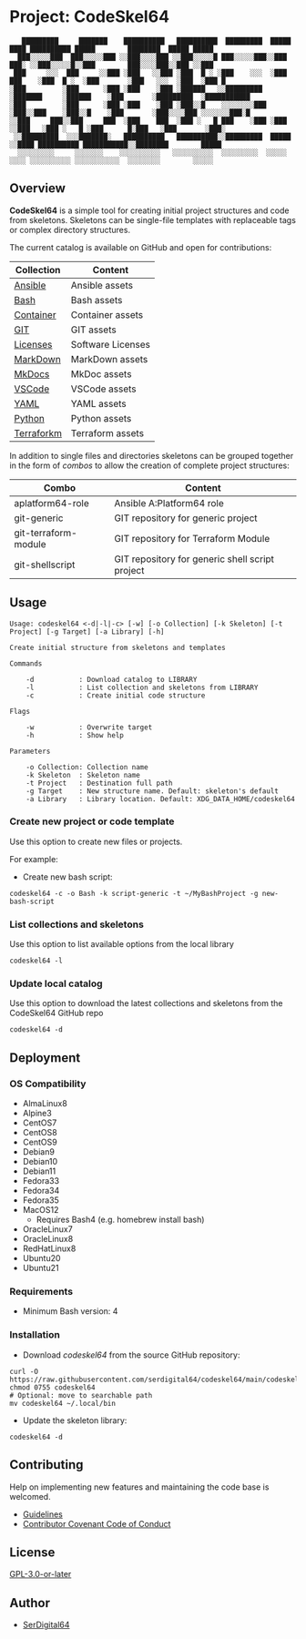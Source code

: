 # Project: CodeSkel64

```text
   █████████     ███████    ██████████   ██████████  █████████  █████   ████ ██████████ █████        ████████  █████ █████
  ███░░░░░███  ███░░░░░███ ░░███░░░░███ ░░███░░░░░█ ███░░░░░███░░███   ███░ ░░███░░░░░█░░███        ███░░░░███░░███ ░░███
 ███     ░░░  ███     ░░███ ░███   ░░███ ░███  █ ░ ░███    ░░░  ░███  ███    ░███  █ ░  ░███       ░███   ░░░  ░███  ░███ █
░███         ░███      ░███ ░███    ░███ ░██████   ░░█████████  ░███████     ░██████    ░███       ░█████████  ░███████████
░███         ░███      ░███ ░███    ░███ ░███░░█    ░░░░░░░░███ ░███░░███    ░███░░█    ░███       ░███░░░░███ ░░░░░░░███░█
░░███     ███░░███     ███  ░███    ███  ░███ ░   █ ███    ░███ ░███ ░░███   ░███ ░   █ ░███      █░███   ░███       ░███░
 ░░█████████  ░░░███████░   ██████████   ██████████░░█████████  █████ ░░████ ██████████ ███████████░░████████        █████
  ░░░░░░░░░     ░░░░░░░    ░░░░░░░░░░   ░░░░░░░░░░  ░░░░░░░░░  ░░░░░   ░░░░ ░░░░░░░░░░ ░░░░░░░░░░░  ░░░░░░░░        ░░░░░
```

## Overview

**CodeSkel64** is a simple tool for creating initial project structures and code from skeletons.
Skeletons can be single-file templates with replaceable tags or complex directory structures.

The current catalog is available on GitHub and open for contributions:

| Collection                          | Content           |
| ----------------------------------- | ----------------- |
| [Ansible](src/catalog/Ansible)      | Ansible assets    |
| [Bash](src/catalog/Bash)            | Bash assets       |
| [Container](src/catalog/Container)  | Container assets  |
| [GIT](src/catalog/GIT)              | GIT assets        |
| [Licenses](src/catalog/Licenses)    | Software Licenses |
| [MarkDown](src/catalog/MarkDown)    | MarkDown assets   |
| [MkDocs](src/catalog/MkDocs)        | MkDoc assets      |
| [VSCode](src/catalog/VSCode)        | VSCode assets     |
| [YAML](src/catalog/YAML)            | YAML assets       |
| [Python](src/catalog/Python)        | Python assets     |
| [Terraforkm](src/catalog/Terraform) | Terraform assets  |

In addition to single files and directories skeletons can be grouped together in the form of _combos_ to allow the creation of complete project structures:

| Combo                | Content                                         |
| -------------------- | ----------------------------------------------- |
| aplatform64-role     | Ansible A:Platform64 role                       |
| git-generic          | GIT repository for generic project              |
| git-terraform-module | GIT repository for Terraform Module             |
| git-shellscript      | GIT repository for generic shell script project |

## Usage

```text
Usage: codeskel64 <-d|-l|-c> [-w] [-o Collection] [-k Skeleton] [-t Project] [-g Target] [-a Library] [-h]

Create initial structure from skeletons and templates

Commands

    -d           : Download catalog to LIBRARY
    -l           : List collection and skeletons from LIBRARY
    -c           : Create initial code structure

Flags

    -w           : Overwrite target
    -h           : Show help

Parameters

    -o Collection: Collection name
    -k Skeleton  : Skeleton name
    -t Project   : Destination full path
    -g Target    : New structure name. Default: skeleton's default
    -a Library   : Library location. Default: XDG_DATA_HOME/codeskel64
```

### Create new project or code template

Use this option to create new files or projects.

For example:

- Create new bash script:

```shell
codeskel64 -c -o Bash -k script-generic -t ~/MyBashProject -g new-bash-script
```

### List collections and skeletons

Use this option to list available options from the local library

```shell
codeskel64 -l
```

### Update local catalog

Use this option to download the latest collections and skeletons from the CodeSkel64 GitHub repo

```shell
codeskel64 -d
```

## Deployment

### OS Compatibility

- AlmaLinux8
- Alpine3
- CentOS7
- CentOS8
- CentOS9
- Debian9
- Debian10
- Debian11
- Fedora33
- Fedora34
- Fedora35
- MacOS12
  - Requires Bash4 (e.g. homebrew install bash)
- OracleLinux7
- OracleLinux8
- RedHatLinux8
- Ubuntu20
- Ubuntu21

### Requirements

- Minimum Bash version: 4

### Installation

- Download _codeskel64_ from the source GitHub repository:

```shell
curl -O https://raw.githubusercontent.com/serdigital64/codeskel64/main/codeskel64
chmod 0755 codeskel64
# Optional: move to searchable path
mv codeskel64 ~/.local/bin
```

- Update the skeleton library:

```shell
codeskel64 -d
```

## Contributing

Help on implementing new features and maintaining the code base is welcomed.

- [Guidelines](CONTRIBUTING.md)
- [Contributor Covenant Code of Conduct](CODE_OF_CONDUCT.md)

## License

[GPL-3.0-or-later](https://www.gnu.org/licenses/gpl-3.0.txt)

## Author

- [SerDigital64](https://serdigital64.github.io/)
